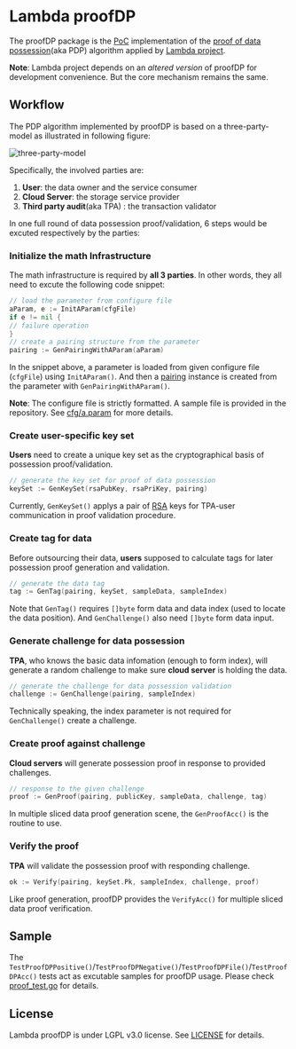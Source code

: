 
# Lambda proofDP

The proofDP package is the [PoC](https://en.wikipedia.org/wiki/Proof_of_concept) implementation of the [proof of data possession](http://cryptowiki.net/index.php?title=Proof_of_data_possession)(aka PDP) algorithm applied by [Lambda project](https://lambda.im/).

**Note**: Lambda project depends on an *altered version* of proofDP for development convenience. But the core mechanism remains the same.

## Workflow

The PDP algorithm implemented by proofDP is based on a three-party-model as illustrated in following figure:

![three-party-model](https://ars.els-cdn.com/content/image/1-s2.0-S0045790613002528-fx1.jpg)

Specifically, the involved parties are:

 1. **User**: the data owner and the service consumer
 2. **Cloud Server**: the storage service provider
 3. **Third party audit**(aka TPA) : the transaction validator
 
In one full round of data possession proof/validation, 6 steps would be excuted respectively by the parties:

### Initialize the math Infrastructure

The math infrastructure is required by **all 3 parties**. In other words, they all need to excute the following code snippet:

```go
// load the parameter from configure file
aParam, e := InitAParam(cfgFile)
if e != nil {
// failure operation
}
// create a pairing structure from the parameter
pairing := GenPairingWithAParam(aParam)
```

In the snippet above, a parameter is loaded from given configure file (`cfgFile`) using `InitAParam()`. And then a [pairing](https://en.wikipedia.org/wiki/Pairing) instance is created from the parameter with `GenPairingWithAParam()`.

**Note**: The configure file is strictly formatted. A sample file is provided in the repository. See [cfg/a.param](https://github.com/LambdaIM/proofDP/blob/master/cfg/a.param) for more details.

### Create user-specific key set

**Users** need to create a unique key set as the cryptographical basis of possession proof/validation.

```go
// generate the key set for proof of data possession
keySet := GenKeySet(rsaPubKey, rsaPriKey, pairing)
```

Currently, `GenKeySet()` applys a pair of [RSA](https://en.wikipedia.org/wiki/RSA_(cryptosystem)) keys for TPA-user communication in proof validation procedure.

### Create tag for data

Before outsourcing their data, **users** supposed to calculate tags for later possession proof generation and validation.

```go
// generate the data tag
tag := GenTag(pairing, keySet, sampleData, sampleIndex)
```

Note that `GenTag()` requires `[]byte` form data and data index (used to locate the data position). And `GenChallenge()` also need `[]byte` form data input. 

### Generate challenge for data possession

**TPA**, who knows the basic data infomation (enough to form index), will generate a random challenge to make sure **cloud server** is holding the data.

```go
// generate the challenge for data possession validation
challenge := GenChallenge(pairing, sampleIndex)
```

Technically speaking, the index parameter is not required for `GenChallenge()` create a challenge.

### Create proof against challenge

**Cloud servers** will generate possession proof in response to provided challenges.

```go
// response to the given challenge
proof := GenProof(pairing, publicKey, sampleData, challenge, tag)
```

In multiple sliced data proof generation scene, the `GenProofAcc()` is the routine to use.

### Verify the proof

**TPA** will validate the possession proof with responding challenge.

```go
ok := Verify(pairing, keySet.Pk, sampleIndex, challenge, proof)
```

Like proof generation, proofDP provides the `VerifyAcc()` for multiple sliced data proof verification.

## Sample

The `TestProofDPPositive()`/`TestProofDPNegative()`/`TestProofDPFile()`/`TestProofDPAcc()` tests act as excutable samples for proofDP usage. Please check [proof_test.go](https://github.com/LambdaIM/proofDP/blob/master/proof_test.go) for details.

## License

Lambda proofDP is under LGPL v3.0 license. See [LICENSE](https://github.com/LambdaIM/proofDP/blob/master/LICENSE) for details.
